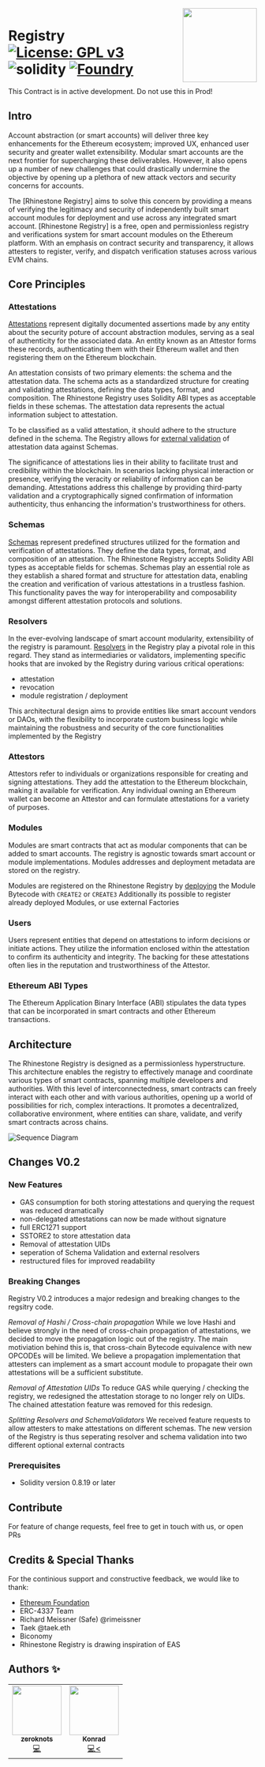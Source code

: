 <img align="right" width="150" height="150" top="100" src="https://docs-9d8fk274h-rhinestone.vercel.app/_next/image?url=%2F_next%2Fstatic%2Fmedia%2Frhinestone.d2796f13.png&w=2048&q=75">

# Registry  [![License: GPL v3](https://img.shields.io/badge/License-GPLv3-blue.svg)](https://www.gnu.org/licenses/gpl-3.0) ![solidity](https://img.shields.io/badge/solidity-^0.8.19-lightgrey) [![Foundry][foundry-badge]][foundry]
[foundry]: https://getfoundry.sh
[foundry-badge]: https://img.shields.io/badge/Built%20with-Foundry-FFDB1C.svg

This Contract is in active development. Do not use this in Prod!

## Intro

Account abstraction (or smart accounts) will deliver three key enhancements for the Ethereum ecosystem; 
improved UX, enhanced user security and greater wallet extensibility. Modular smart accounts are the next 
frontier for supercharging these deliverables. However, it also opens up a number of new challenges that 
could drastically undermine the objective by opening up a plethora of new attack vectors and security concerns for accounts. 


The [Rhinestone Registry] aims to solve this concern by providing a means of verifying the legitimacy and 
security of independently built smart account modules for deployment and use across any integrated 
smart account. [Rhinestone Registry] is a free, open and permissionless registry and verifications 
system for smart account modules on the Ethereum platform. With an emphasis on contract security and 
transparency, it allows attesters to register, verify, and dispatch verification statuses across 
various EVM chains.



## Core Principles
### Attestations
[Attestations](./docs/Attestation.md) represent digitally documented assertions made by any entity 
about the security poture of account abstraction modules, 
serving as a seal of authenticity for the associated data. An entity known as an 
Attestor forms these records, authenticating them with their Ethereum wallet 
and then registering them on the Ethereum blockchain. 

An attestation consists of two primary elements: the schema and the 
attestation data. The schema acts as a standardized structure for 
creating and validating attestations, defining the data types, 
format, and composition. The Rhinestone Registry uses Solidity 
ABI types as acceptable fields in these schemas. The attestation 
data represents the actual information subject to attestation. 

To be classified as a valid attestation, it should adhere to the 
structure defined in the schema. 
The Registry allows for [external validation](./docs/Schemas.md#ischemavalidator) of attestation data against Schemas.

The significance of attestations lies in their ability to 
facilitate trust and credibility within the blockchain. In 
scenarios lacking physical interaction or presence, verifying 
the veracity or reliability of information can be demanding. 
Attestations address this challenge by providing third-party 
validation and a cryptographically signed confirmation of 
information authenticity, thus enhancing the information's 
trustworthiness for others.

### Schemas
[Schemas](./docs/Schema.md) represent predefined structures utilized for the formation and 
verification of attestations. They define the data types, format, and 
composition of an attestation. The Rhinestone Registry accepts Solidity 
ABI types as acceptable fields for schemas. Schemas play an essential 
role as they establish a shared format and structure for attestation 
data, enabling the creation and verification of various attestations 
in a trustless fashion. This functionality paves the way for 
interoperability and composability amongst different attestation protocols and solutions.

### Resolvers
In the ever-evolving landscape of smart account
modularity, extensibility of the registry is paramount. [Resolvers](./docs/Resolvers.md) in the Registry
play a pivotal role in this regard. They stand as intermediaries or validators, 
implementing specific hooks that are invoked by the Registry during 
various critical operations:
- attestation
- revocation
- module registration / deployment

This architectural design aims to provide entities like smart account vendors or DAOs, with the 
flexibility to incorporate custom business logic while maintaining the 
robustness and security of the core functionalities implemented by the Registry

### Attestors
Attestors refer to individuals or organizations responsible for 
creating and signing attestations. They add the attestation to the 
Ethereum blockchain, making it available for verification. Any 
individual owning an Ethereum wallet can become an Attestor and 
can formulate attestations for a variety of purposes.

### Modules
Modules are smart contracts that act as modular components that can be added to smart accounts. 
The registry is agnostic towards smart account or module implementations. Modules addresses and 
deployment metadata are stored on the registry.

Modules are registered on the Rhinestone Registry by [deploying](./docs/ModulesRegistration.md) the Module Bytecode with `CREATE2` or `CREATE3`
Additionally its possible to register already deployed Modules, or use external Factories


### Users
Users represent entities that depend on attestations to inform 
decisions or initiate actions. They utilize the information enclosed 
within the attestation to confirm its authenticity and integrity. The 
backing for these attestations often lies in the reputation and 
trustworthiness of the Attestor.

### Ethereum ABI Types
The Ethereum Application Binary Interface (ABI) stipulates the data 
types that can be incorporated in smart contracts and other Ethereum transactions. 

## Architecture

The Rhinestone Registry is designed as a permissionless hyperstructure. 
This architecture enables the registry to effectively manage and coordinate various types of smart contracts, 
spanning multiple developers and authorities. With this level of interconnectedness, smart contracts can freely interact with each other and with 
various authorities, opening up a world of possibilities for rich, complex interactions. It promotes a decentralized, collaborative environment, 
where entities can share, validate, and verify smart contracts across chains.


![Sequence Diagram](./public/docs/all.svg)


##  Changes V0.2

### New Features

- GAS consumption for both storing attestations and querying the request was reduced dramatically
- non-delegated attestations can now be made without signature
- full ERC1271 support
- SSTORE2 to store attestation data
- Removal of attestation UIDs
- seperation of Schema Validation and external resolvers
- restructured files for improved readability


### Breaking Changes

Registry V0.2 introduces a major redesign and breaking changes to the regsitry code.

*Removal of Hashi / Cross-chain propagation*
While we love Hashi and believe strongly in the need of cross-chain propagation of attestations, we decided to move the propagation logic out of the registry.
The main motiviation behind this is, that cross-chain Bytecode equivalence with new 
OPCODEs will be limited. We believe a propagation implementation 
that attesters can implement as a smart account module to propagate their own attestations will be a sufficient substitute.

*Removal of Attestation UIDs*
To reduce GAS while querying / checking the registry, we redesigned the attestation storage to no longer rely on UIDs.
The chained attestation feature was removed for this redesign.

*Splitting Resolvers and SchemaValidators*
We received feature requests to allow attesters to make attestations on different schemas. 
The new version of the Registry is thus seperating resolver and schema validation into two different optional external contracts



### Prerequisites
- Solidity version 0.8.19 or later


## Contribute
For feature of change requests, feel free to get in touch with us, or open PRs



## Credits & Special Thanks
For the continious support and constructive feedback, we would like to thank:
- [Ethereum Foundation](https://erc4337.mirror.xyz/hRn_41cef8oKn44ZncN9pXvY3VID6LZOtpLlktXYtmA)
- ERC-4337 Team
- Richard Meissner (Safe) @rimeissner
- Taek @taek.eth
- Biconomy
- Rhinestone Registry is drawing inspiration of EAS


## Authors ✨

<!-- ALL-CONTRIBUTORS-LIST:START - Do not remove or modify this section -->
<!-- prettier-ignore-start -->
<!-- markdownlint-disable -->
<table>
  <tr>
    <td align="center"><a href="http://twitter.com/zeroknotsETH/"><img src="https://pbs.twimg.com/profile_images/1639062011387715590/bNmZ5Gpf_400x400.jpg" width="100px;" alt=""/><br /><sub><b>zeroknots</b></sub></a><br /><a href="https://github.com/rhinestonewtf/registry/commits?author=zeroknots" title="Code">💻</a></td>
    <td align="center"><a href="https://twitter.com/abstractooor"><img src="https://pbs.twimg.com/profile_images/1563803892231675905/9heafdY__400x400.jpg" width="100px;" alt=""/><br /><sub><b>Konrad</b></sub></a><br /><a href="https://github.com/rhinestonewtf/registry/commits?author=kopy-kat" title="Code">💻<</a> </td>
    
  </tr>
</table>
